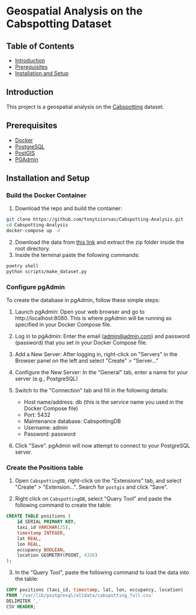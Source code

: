 # Geospatial Analysis on the Cabspotting Dataset

## Table of Contents

- [Introduction](#introduction)
- [Prerequisites](#prerequisites)
- [Installation and Setup](#installation-and-setup)
## Introduction

This project is a geospatial analysis on the [Cabspotting](link_here) dataset.

## Prerequisites
- [Docker](https://www.docker.com/)
- [PostgreSQL](https://www.postgresql.org/)
- [PostGIS](https://postgis.net/)
- [PGAdmin](https://www.pgadmin.org/)
  

## Installation and Setup

### Build the Docker Container
1. Download the repo and build the container:

```bash
git clone https://github.com/tonytziorvas/Cabspotting-Analysis.git
cd Cabspotting-Analysis
docker-compose up -d
``` 
2. Download the data from [this link](http://www.lac.inpe.br/~rafael.santos/Docs/CAP394/Data/cabspottingdata/alldata.zip) and extract the zip folder inside the root directory.
3. Inside the terminal paste the following commands:
```bash
poetry shell
python scripts/make_dataset.py
```
### Configure pgAdmin
To create the database in pgAdmin, follow these simple steps:

1. Launch pgAdmin: Open your web browser and go to http://localhost:8080. This is where pgAdmin will be running as specified in your Docker Compose file.

2. Log in to pgAdmin: Enter the email (admin@admin.com) and password (password) that you set in your Docker Compose file.

3. Add a New Server: After logging in, right-click on "Servers" in the Browser panel on the left and select "Create" > "Server..."

4. Configure the New Server: In the "General" tab, enter a name for your server (e.g., PostgreSQL)

5. Switch to the "Connection" tab and fill in the following details:
   - Host name/address: db (this is the service name you used in the Docker Compose file)
   - Port: 5432
   - Maintenance database: CabspottingDB
   - Username: admin
   - Password: password

6. Click "Save". pgAdmin will now attempt to connect to your PostgreSQL server.
   
### Create the Positions table

1. Open `CabspottingDB`, right-click on the "Extensions" tab, and select "Create" > "Extension...". Search for `postgis` and click "Save".

2. Right click on `CabspottingDB`, select "Query Tool" and paste the following command to create the table:
```sql
CREATE TABLE positions (
    id SERIAL PRIMARY KEY,
    taxi_id VARCHAR(25),
    timestamp INTEGER,
    lat REAL,
    lon REAL,
    occupancy BOOLEAN,
    location GEOMETRY(POINT, 4326)
);
```

3. In the "Query Tool", paste the following command to load the data into the table:
```sql
COPY positions (taxi_id, timestamp, lat, lon, occupancy, location)
FROM '/var/lib/postgresql/alldata/cabspotting_full.csv'
DELIMITER ','
CSV HEADER;
```
